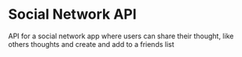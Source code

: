# Social Network API
API for a social network app where users can share their thought, like others thoughts and create and add to a friends list
